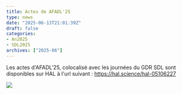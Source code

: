 ```yaml
---
title: Actes de AFADL'25
type: news
date: "2025-06-13T21:01:39Z"
draft: false
categories:
- An2025
- SDL2025
archives: ["2025-06"]
---
```


Les actes d'AFADL'25, colocalisé avec les journées du GDR SDL sont disponibles sur HAL à l'url suivant : <https://hal.science/hal-05106227>

![](https://gdr-gpl.cnrs.fr/wp-content/uploads/2025/06/92120642-41EC-45F4-8B55-0D60B009A192.png)
